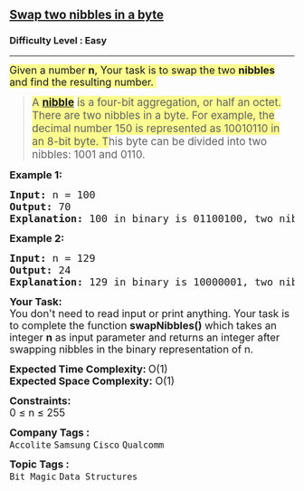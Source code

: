 <h2><a href="https://www.geeksforgeeks.org/problems/swap-two-nibbles-in-a-byte0446/1">Swap two nibbles in a byte</a></h2><h3>Difficulty Level : Easy</h3><hr><div class="problems_problem_content__Xm_eO"><p><span style="font-size: 18px;"><span data-id="e8339c2b-5c4a-4d9b-9480-79d0362a93ae" class="monica-mark monica-mark-e8339c2b-5c4a-4d9b-9480-79d0362a93ae" style="background-color: rgba(250, 255, 10, 0.447); cursor: pointer;">Given a number </span><strong><span data-id="e8339c2b-5c4a-4d9b-9480-79d0362a93ae" class="monica-mark monica-mark-e8339c2b-5c4a-4d9b-9480-79d0362a93ae" style="background-color: rgba(250, 255, 10, 0.447); cursor: pointer;">n</span></strong><span data-id="e8339c2b-5c4a-4d9b-9480-79d0362a93ae" class="monica-mark monica-mark-e8339c2b-5c4a-4d9b-9480-79d0362a93ae" style="background-color: rgba(250, 255, 10, 0.447); cursor: pointer;">, Your task is to swap the two </span><strong><span data-id="e8339c2b-5c4a-4d9b-9480-79d0362a93ae" class="monica-mark monica-mark-e8339c2b-5c4a-4d9b-9480-79d0362a93ae" style="background-color: rgba(250, 255, 10, 0.447); cursor: pointer;">nibbles</span></strong><span data-id="e8339c2b-5c4a-4d9b-9480-79d0362a93ae" class="monica-mark monica-mark-e8339c2b-5c4a-4d9b-9480-79d0362a93ae" style="background-color: rgba(250, 255, 10, 0.447); cursor: pointer;"> and find the resulting number.&nbsp;</span></span></p>
<blockquote>
<p><span style="font-size: 14pt;"><span data-id="e8339c2b-5c4a-4d9b-9480-79d0362a93ae" class="monica-mark monica-mark-e8339c2b-5c4a-4d9b-9480-79d0362a93ae" style="background-color: rgba(250, 255, 10, 0.447); cursor: pointer;">A </span><strong><a href="http://en.wikipedia.org/wiki/Nibble" target="_blank" rel="noopener"><span data-id="e8339c2b-5c4a-4d9b-9480-79d0362a93ae" class="monica-mark monica-mark-e8339c2b-5c4a-4d9b-9480-79d0362a93ae" style="background-color: rgba(250, 255, 10, 0.447); cursor: pointer;">nibble</span></a></strong> </span><span style="font-size: 14pt;"><span data-id="e8339c2b-5c4a-4d9b-9480-79d0362a93ae" class="monica-mark monica-mark-e8339c2b-5c4a-4d9b-9480-79d0362a93ae" style="background-color: rgba(250, 255, 10, 0.447); cursor: pointer;">is a four-bit aggregation, or half an octet. There are two nibbles in a byte. For example, the decimal number 150 is represented as 10010110 in an 8-bit byte. T</span>his byte can be divided into two nibbles: 1001 and 0110.</span></p>
</blockquote>
<p><span style="font-size: 18px;"><strong>Example 1:</strong></span></p>
<pre><span style="font-size: 18px;"><strong>Input: </strong>n = 100
<strong>Output: </strong>70<br><strong>Explanation: </strong>100 in binary is 01100100, </span><span style="font-size: 20px;"><span style="font-size: 18px;">two nibbles are (0110) and (0100). If we swap the two nibbles, we get 01000110 which is 70 in decimal.</span></span>
</pre>
<p><span style="font-size: 18px;"><strong>Example 2:</strong></span></p>
<pre><span style="font-size: 18px;"><strong>Input: </strong>n = 129
<strong>Output: </strong>24
<strong>Explanation: </strong>129 in binary is 10000001, </span><span style="font-size: 20px;"><span style="font-size: 18px;">two nibbles are (</span></span><span style="font-size: 18px;">1000</span><span style="font-size: 20px;"><span style="font-size: 18px;">) and (</span></span><span style="font-size: 18px;">0001</span><span style="font-size: 20px;"><span style="font-size: 18px;">). If we swap the two nibbles, we get </span></span><span style="font-size: 18px;">0001</span><span style="font-size: 18px;">1000</span><span style="font-size: 20px;"><span style="font-size: 18px;"> which is 24 in decimal.</span></span></pre>
<p><span style="font-size: 18px;"><strong>Your Task:</strong><br>You don't need to read input or print anything. Your task is to complete the function <strong>swapNibbles()</strong> which takes&nbsp;an integer <strong>n</strong> as input parameter and returns an integer after swapping nibbles in the binary representation of n.</span></p>
<p><span style="font-size: 18px;"><strong>Expected Time Complexity:</strong></span> <span style="font-size: 18px;">O(1)<br><strong>Expected Space Complexity:</strong> O(1)</span></p>
<p><span style="font-size: 18px;"><strong>Constraints:</strong><br>0 ≤ n ≤ 255</span></p></div><p><span style=font-size:18px><strong>Company Tags : </strong><br><code>Accolite</code>&nbsp;<code>Samsung</code>&nbsp;<code>Cisco</code>&nbsp;<code>Qualcomm</code>&nbsp;<br><p><span style=font-size:18px><strong>Topic Tags : </strong><br><code>Bit Magic</code>&nbsp;<code>Data Structures</code>&nbsp;